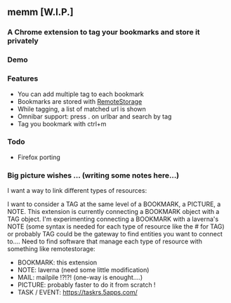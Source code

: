 ## memm [W.I.P.]
### A Chrome extension to tag your bookmarks and store it privately

### Demo


### Features
- You can add multiple tag to each bookmark
- Bookmarks are stored with [RemoteStorage](https://github.com/remotestorage/remotestorage.js)
- While tagging, a list of matched url is shown
- Omnibar support: press .<space> on urlbar and search by tag
- Tag you bookmark with ctrl+m

### Todo
- Firefox porting

### Big picture wishes ... (writing some notes here...)
I want a way to link different types of resources:

I want to consider a TAG at the same level of a BOOKMARK,
a PICTURE, a NOTE. This extension is currently connecting
a BOOKMARK object with a TAG object. I'm experimenting connecting
a BOOKMARK with a laverna's NOTE (some syntax is needed for each type of
resource like the # for TAG) or probably TAG could be the gateway 
to find entities you want to connect to....
Need to find software that manage each type of resource with something like
remotestorage:

- BOOKMARK: this extension
- NOTE: laverna (need some little modification)
- MAIL: mailpile !?!?! (one-way is enought....)
- PICTURE: probably faster to do it from scratch !
- TASK / EVENT: https://taskrs.5apps.com/
